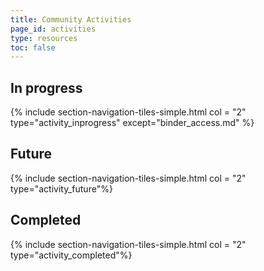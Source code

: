 ```yaml
---
title: Community Activities
page_id: activities
type: resources
toc: false
---
```



## In progress
{% include section-navigation-tiles-simple.html col = "2" type="activity_inprogress" except="binder_access.md" %}


## Future

{% include section-navigation-tiles-simple.html col = "2" type="activity_future"%}


## Completed

{% include section-navigation-tiles-simple.html col = "2" type="activity_completed"%}

